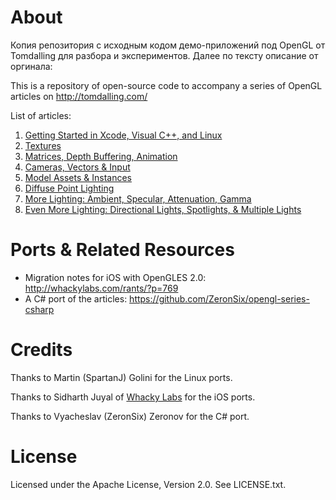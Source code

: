 # About

Копия репозитория с исходным кодом демо-приложений под OpenGL от Tomdalling для разбора и экспериментов. Далее по тексту описание от оргинала:

This is a repository of open-source code to accompany a series of OpenGL articles on
http://tomdalling.com/

List of articles:

 1. [Getting Started in Xcode, Visual C++, and Linux](http://tomdalling.com/blog/modern-opengl/01-getting-started-in-xcode-and-visual-cpp/)
 2. [Textures](http://tomdalling.com/blog/modern-opengl/02-textures/)
 3. [Matrices, Depth Buffering, Animation](http://tomdalling.com/blog/modern-opengl/03-matrices-depth-buffering-animation/)
 4. [Cameras, Vectors & Input](http://tomdalling.com/blog/modern-opengl/04-cameras-vectors-and-input/)
 5. [Model Assets & Instances](http://tomdalling.com/blog/modern-opengl/05-model-assets-and-instances/)
 6. [Diffuse Point Lighting](http://tomdalling.com/blog/modern-opengl/06-diffuse-point-lighting/)
 7. [More Lighting: Ambient, Specular, Attenuation, Gamma](http://tomdalling.com/blog/modern-opengl/07-more-lighting-ambient-specular-attenuation-gamma/)
 8. [Even More Lighting: Directional Lights, Spotlights, & Multiple Lights](http://www.tomdalling.com/blog/modern-opengl/08-even-more-lighting-directional-lights-spotlights-multiple-lights/)

# Ports & Related Resources

 - Migration notes for iOS with OpenGLES 2.0: http://whackylabs.com/rants/?p=769
 - A C# port of the articles: https://github.com/ZeronSix/opengl-series-csharp

# Credits

Thanks to Martin (SpartanJ) Golini for the Linux ports.

Thanks to Sidharth Juyal of [Whacky Labs](http://whackylabs.com/) for
the iOS ports.

Thanks to Vyacheslav (ZeronSix) Zeronov for the C# port.

# License

Licensed under the Apache License, Version 2.0. See LICENSE.txt.
